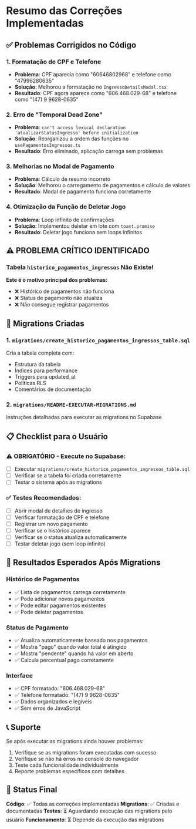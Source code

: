 # Resumo das Correções Implementadas

## ✅ Problemas Corrigidos no Código

### 1. Formatação de CPF e Telefone
- **Problema**: CPF aparecia como "60646802968" e telefone como "47996280635"
- **Solução**: Melhorou a formatação no `IngressoDetailsModal.tsx`
- **Resultado**: CPF agora aparece como "606.468.029-68" e telefone como "(47) 9 9628-0635"

### 2. Erro de "Temporal Dead Zone"
- **Problema**: `can't access lexical declaration 'atualizarStatusIngresso' before initialization`
- **Solução**: Reorganizou a ordem das funções no `usePagamentosIngressos.ts`
- **Resultado**: Erro eliminado, aplicação carrega sem problemas

### 3. Melhorias no Modal de Pagamento
- **Problema**: Cálculo de resumo incorreto
- **Solução**: Melhorou o carregamento de pagamentos e cálculo de valores
- **Resultado**: Modal de pagamento funciona corretamente

### 4. Otimização da Função de Deletar Jogo
- **Problema**: Loop infinito de confirmações
- **Solução**: Implementou deletar em lote com `toast.promise`
- **Resultado**: Deletar jogo funciona sem loops infinitos

## ⚠️ PROBLEMA CRÍTICO IDENTIFICADO

### Tabela `historico_pagamentos_ingressos` Não Existe!

**Este é o motivo principal dos problemas:**
- ❌ Histórico de pagamentos não funciona
- ❌ Status de pagamento não atualiza
- ❌ Não consegue registrar pagamentos

## 🔧 Migrations Criadas

### 1. `migrations/create_historico_pagamentos_ingressos_table.sql`
Cria a tabela completa com:
- Estrutura da tabela
- Índices para performance
- Triggers para updated_at
- Políticas RLS
- Comentários de documentação

### 2. `migrations/README-EXECUTAR-MIGRATIONS.md`
Instruções detalhadas para executar as migrations no Supabase

## 📋 Checklist para o Usuário

### ⚠️ OBRIGATÓRIO - Execute no Supabase:
- [ ] Executar `migrations/create_historico_pagamentos_ingressos_table.sql`
- [ ] Verificar se a tabela foi criada corretamente
- [ ] Testar o sistema após as migrations

### ✅ Testes Recomendados:
- [ ] Abrir modal de detalhes de ingresso
- [ ] Verificar formatação de CPF e telefone
- [ ] Registrar um novo pagamento
- [ ] Verificar se o histórico aparece
- [ ] Verificar se o status atualiza automaticamente
- [ ] Testar deletar jogo (sem loop infinito)

## 🎯 Resultados Esperados Após Migrations

### Histórico de Pagamentos
- ✅ Lista de pagamentos carrega corretamente
- ✅ Pode adicionar novos pagamentos
- ✅ Pode editar pagamentos existentes
- ✅ Pode deletar pagamentos

### Status de Pagamento
- ✅ Atualiza automaticamente baseado nos pagamentos
- ✅ Mostra "pago" quando valor total é atingido
- ✅ Mostra "pendente" quando há valor em aberto
- ✅ Calcula percentual pago corretamente

### Interface
- ✅ CPF formatado: "606.468.029-68"
- ✅ Telefone formatado: "(47) 9 9628-0635"
- ✅ Dados organizados e legíveis
- ✅ Sem erros de JavaScript

## 📞 Suporte

Se após executar as migrations ainda houver problemas:

1. Verifique se as migrations foram executadas com sucesso
2. Verifique se não há erros no console do navegador
3. Teste cada funcionalidade individualmente
4. Reporte problemas específicos com detalhes

## 🚀 Status Final

**Código**: ✅ Todas as correções implementadas
**Migrations**: ✅ Criadas e documentadas
**Testes**: ⏳ Aguardando execução das migrations pelo usuário
**Funcionamento**: ⏳ Depende da execução das migrations
